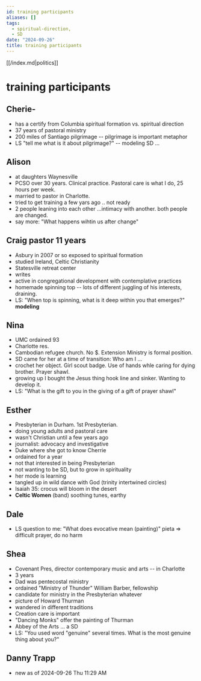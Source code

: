 ```yaml
---
id: training participants
aliases: []
tags:
  - spiritual-direction,
  - SD
date: "2024-09-26"
title: training participants
---
```


[[/index.md|politics]]

# training participants
## Cherie- 
- has a certify from Columbia spiritual formation vs. spiritual direction
- 37 years of pastoral ministry
- 200 miles of Santiago pilgrimage -- pilgrimage is important metaphor
- LS "tell me what is it about pilgrimage?" -- modeling SD ...
## Alison
- at daughters Waynesville
- PCSO over 30 years. Clinical practice. Pastoral care is what I do, 25 hours per week.
- married to pastor in Charlotte.
- tried to get training a few yars ago .. not ready
- 2 people leaning into each other ...intimacy with another. both people are changed.
- say more: "What happens wihtin us after change"
## Craig pastor 11 years
- Asbury in 2007 or so exposed to spiritual formation
- studied Ireland, Celtic Christianity
- Statesville retreat center
- writes 
- active in congregational development with contemplative practices
- homemade spinning top -- lots of different juggling of his interests, draining. 
- LS: "When top is spinning, what is it deep within you that emerges?" **modeling**
## Nina
- UMC ordained 93
- Charlotte res.
- Cambodian refugee church. No $. Extension Ministry is formal position. 
- SD came for her at a time of transition: Who am I ...
- crochet her object. Girl scout badge. Use of hands whle caring for dying brother. Prayer shawl.
- growing up I bought the Jesus thing hook line and sinker. Wanting to develop it.
- LS: "What is the gift to you in the giving of a gift of prayer shawl"
## Esther
- Presbyterian in Durham. 1st Presbyterian.
- doing young adults and pastoral care
- wasn't Christian until a few years ago
- journalist: advocacy and investigative
- Duke where she got to know Cherrie
- ordained for a year
- not that interested in being Presbyterian
- not wanting to be SD, but to grow in spirituality
- her mode is learning
- tangled up in wild dance with God (trinity intertwined circles)
- Isaiah 35: crocus will bloom in the desert
- **Celtic Women** (band) soothing tunes, earthy
## Dale
- LS question to me: "What does evocative mean (painting)" pieta => difficult prayer, do no harm
## Shea
- Covenant Pres, director contemporary music and arts -- in Charlotte
- 3 years
- Dad was pentecostal ministry
- ordained "Ministry of Thunder" William Barber, fellowship
- candidate for ministry in the Presbyterian whatever
- picture of Howard Thurman
- wandered in different traditions
- Creation care is important
- "Dancing Monks" offer the painting of Thurman
- Abbey of the Arts ... a SD
- LS: "You used word "genuine" several times. What is the most genuine thing about you?"
## Danny Trapp
- new as of 2024-09-26 Thu 11:29 AM
